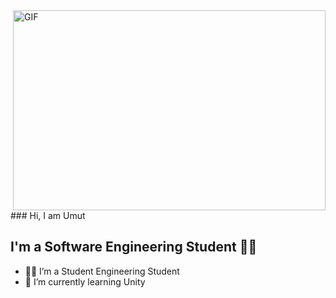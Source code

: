 <img align="right" alt="GIF" src="https://github.com/abhisheknaiidu/abhisheknaiidu/blob/master/code.gif?raw=true" width="500" height="320" />
### Hi, I am Umut

## I'm a Software Engineering Student 👨‍🎓
- 👨‍💻 I’m a Student Engineering Student 
- 🌱 I’m currently learning Unity

